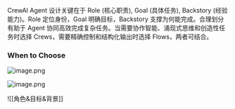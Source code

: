 
CrewAI Agent 设计关键在于 Role (核心职责), Goal (具体任务), Backstory (经验能力)。Role 定位身份，Goal 明确目标，Backstory 支撑为何能完成。合理划分有助于 Agent 协同高效完成复杂任务。当需要协作智能、涌现式思维和创造性任务时选择 Crews，需要精确控制和结构化输出时选择 Flows，两者可结合。

### When to Choose 
![image.png](https://cdn.jsdelivr.net/gh/duanbiao2000/BlogGallery@main/picture/20250412175638.png)




![image.png](https://cdn.jsdelivr.net/gh/duanbiao2000/BlogGallery@main/picture/20250412181412.png)

![[角色&目标&背景]]